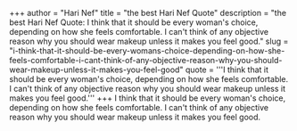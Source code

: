 +++
author = "Hari Nef"
title = "the best Hari Nef Quote"
description = "the best Hari Nef Quote: I think that it should be every woman's choice, depending on how she feels comfortable. I can't think of any objective reason why you should wear makeup unless it makes you feel good."
slug = "i-think-that-it-should-be-every-womans-choice-depending-on-how-she-feels-comfortable-i-cant-think-of-any-objective-reason-why-you-should-wear-makeup-unless-it-makes-you-feel-good"
quote = '''I think that it should be every woman's choice, depending on how she feels comfortable. I can't think of any objective reason why you should wear makeup unless it makes you feel good.'''
+++
I think that it should be every woman's choice, depending on how she feels comfortable. I can't think of any objective reason why you should wear makeup unless it makes you feel good.
